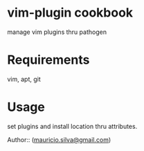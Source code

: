 # vim-plugin cookbook
  manage vim plugins thru pathogen

# Requirements
  vim, apt, git

# Usage
  set plugins and install location thru attributes.

Author::  (<mauricio.silva@gmail.com>)

